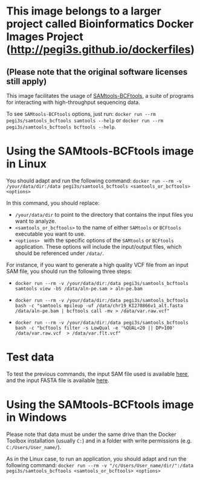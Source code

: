 # This image belongs to a larger project called Bioinformatics Docker Images Project (http://pegi3s.github.io/dockerfiles)
## (Please note that the original software licenses still apply)

This image facilitates the usage of [SAMtools-BCFtools](http://www.htslib.org/), a suite of programs for interacting with high-throughput sequencing data.

To see `SAMtools-BCFtools` options, just run:  `docker run --rm pegi3s/samtools_bcftools samtools --help` or `docker run --rm pegi3s/samtools_bcftools bcftools --help`.

# Using the SAMtools-BCFtools image in Linux
You should adapt and run the following command: `docker run --rm -v /your/data/dir:/data pegi3s/samtools_bcftools <samtools_or_bcftools> <options>`

In this command, you should replace:
- `/your/data/dir` to point to the directory that contains the input files you want to analyze.
- `<samtools_or_bcftools>` to the name of either `SAMtools` or `BCFtools` executable you want to use.
- `<options> ` with the specific options of the `SAMtools` or `BCFtools` application. These options will include the input/output files, which should be referenced under `/data/`.

For instance, if you want to generate a high quality VCF file from an input SAM file, you should run the following three steps: 

- `docker run --rm -v /your/data/dir:/data pegi3s/samtools_bcftools samtools view -bS /data/aln-pe.sam > aln-pe.bam`

- `docker run --rm -v /your/data/dir:/data pegi3s/samtools_bcftools bash -c "samtools mpileup -uf /data/chr19_KI270866v1_alt.fasta /data/aln-pe.bam | bcftools call -mv > /data/var.raw.vcf"`

- `docker run --rm -v /your/data/dir:/data pegi3s/samtools_bcftools bash -c "bcftools filter -s LowQual -e '%QUAL<20 || DP>100' /data/var.raw.vcf  > /data/var.flt.vcf"`

# Test data
To test the previous commands, the input SAM file used is available [here](https://raw.githubusercontent.com/pegi3s/dockerfiles/master/samtools_bcftools/1.19/test_data/aln-pe.sam), and the input FASTA file is available [here](https://raw.githubusercontent.com/pegi3s/dockerfiles/master/samtools_bcftools/1.19/test_data/chr19_KI270866v1_alt.fasta).

# Using the SAMtools-BCFtools image in Windows

Please note that data must be under the same drive than the Docker Toolbox installation (usually `C:`) and in a folder with write permissions (e.g. `C:/Users/User_name/`).

As in the Linux case, to run an application, you should adapt and run the following command: `docker run --rm -v "/c/Users/User_name/dir/":/data pegi3s/samtools_bcftools <samtools_or_bcftools> <options>`